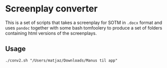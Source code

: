 # Screenplay converter

This is a set of scripts that takes a screenplay for SOTM in	`.docx` format and uses
`pandoc` together with some bash tomfoolery to produce a set of folders
containing html versions of the screenplays.

## Usage

```
./conv2.sh "/Users/matjaz/Downloads/Manus til app"
```
